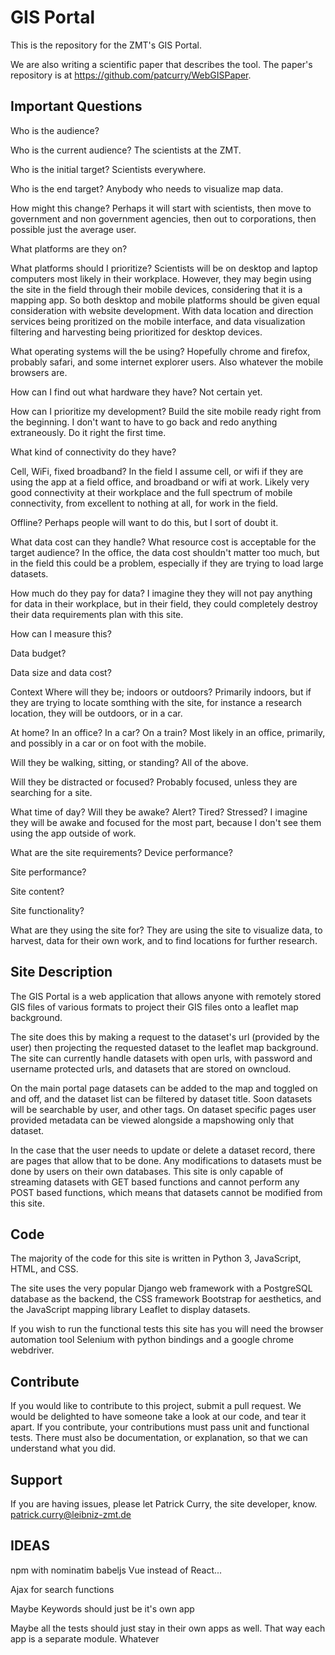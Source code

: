 GIS Portal
========

This is the repository for the ZMT's GIS Portal.

We are also writing a scientific paper that describes the tool. The paper's repository
is at https://github.com/patcurry/WebGISPaper.



Important Questions
-------------------

Who is the audience?

  Who is the current audience?
    The scientists at the ZMT.

  Who is the initial target?
    Scientists everywhere.

  Who is the end target?
    Anybody who needs to visualize map data.

  How might this change?
    Perhaps it will start with scientists, then move to government
    and non government agencies, then out to corporations, then possible just the
    average user.

What platforms are they on?

  What platforms should I prioritize?
    Scientists will be on desktop and laptop computers most likely in their workplace.
    However, they may begin using the site in the field through their
    mobile devices, considering that it is a mapping app. So both desktop and mobile
    platforms should be given equal consideration with website development. With 
    data location and direction services being proritized on the mobile interface, and
    data visualization filtering and harvesting being prioritized for desktop devices.

  What operating systems will the be using?
    Hopefully chrome and firefox, probably safari, and some internet explorer users.
    Also whatever the mobile browsers are.

  How can I find out what hardware they have?
    Not certain yet.

  How can I prioritize my development?
    Build the site mobile ready right from the beginning. I don't want to have to
    go back and redo anything extraneously. Do it right the first time.

What kind of connectivity do they have?

  Cell, WiFi, fixed broadband?
    In the field I assume cell, or wifi if they are using the app at a field office,
    and broadband or wifi at work. Likely very good connectivity at their workplace
    and the full spectrum of mobile connectivity, from excellent to nothing at all, for
    work in the field.

  Offline?
    Perhaps people will want to do this, but I sort of doubt it.

What data cost can they handle?
  What resource cost is acceptable for the target audience?
    In the office, the data cost shouldn't matter too much, but in the field this 
    could be a problem, especially if they are trying to load large datasets.

  How much do they pay for data?
    I imagine they they will not pay anything for data in their workplace, but
    in their field, they could completely destroy their data requirements plan
    with this site.

  How can I measure this?

  Data budget?

  Data size and data cost?

Context
  Where will they be; indoors or outdoors?
    Primarily indoors, but if they are trying to locate somthing with the site,
    for instance a research location, they will be outdoors, or in a car.

  At home? In an office? In a car? On a train?
    Most likely in an office, primarily, and possibly in a car or on foot with
    the mobile.

  Will they be walking, sitting, or standing?
    All of the above.

  Will they be distracted or focused?
    Probably focused, unless they are searching for a site.

  What time of day? Will they be awake? Alert? Tired? Stressed?
    I imagine they will be awake and focused for the most part, because I don't
    see them using the app outside of work. 

What are the site requirements?
  Device performance?

  Site performance?

  Site content?

  Site functionality?

What are they using the site for?
  They are using the site to visualize data, to harvest, data
  for their own work, and to find locations for further research.


Site Description
----------------

The GIS Portal is a web application that allows anyone with remotely stored 
GIS files of various formats to project their GIS files onto a leaflet map background.

The site does this by making a request to the dataset's url (provided by the user)
then projecting the requested dataset to the leaflet map background. The site can currently handle
datasets with open urls, with password and username protected urls, and datasets that are stored
on owncloud.

On the main portal page datasets can be added to the map and toggled on and off, and the dataset list can be
filtered by dataset title. Soon datasets will be searchable by user, and other tags. On dataset specific pages
user provided metadata can be viewed alongside a mapshowing only that dataset. 

In the case that the user needs to update or delete a dataset record, there are pages that allow that to be
done. Any modifications to datasets must be done by users on their own databases. This site is only capable of
streaming datasets with GET based functions and cannot perform any POST based functions, which means that datasets
cannot be modified from this site.

Code
----

The majority of the code for this site is written in Python 3, JavaScript, HTML, and CSS.

The site uses the very popular Django web framework with a PostgreSQL database as the backend, the CSS framework
Bootstrap for aesthetics, and the JavaScript mapping library Leaflet to display datasets.

If you wish to run the functional tests this site has you will need the browser automation tool Selenium with python
bindings and a google chrome webdriver.


Contribute
----------

If you would like to contribute to this project, submit a pull request. We would be delighted to have someone take a look at our code, and tear it apart.
If you contribute, your contributions must pass unit and functional tests. There must also be documentation, or explanation, so that we can understand what you did.

Support
-------

If you are having issues, please let Patrick Curry, the site developer, know.
patrick.curry@leibniz-zmt.de


IDEAS
-----

npm with nominatim
babeljs
Vue instead of React...

Ajax for search functions


Maybe Keywords should just be it's own app

Maybe all the tests should just stay in their own apps as well. That way each app is a separate module.
Whatever

